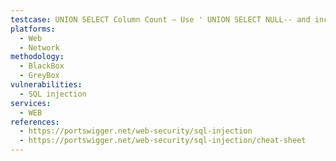 ```yaml
---
testcase: UNION SELECT Column Count – Use ' UNION SELECT NULL-- and increase the number of NULLs until the page responds without error in Web (HTTP/HTTPS) service, helping determine the number of columns and potential for data extraction
platforms: 
  - Web
  - Network
methodology: 
  - BlackBox
  - GreyBox
vulnerabilities:
  - SQL injection
services:
  - WEB
references:
  - https://portswigger.net/web-security/sql-injection
  - https://portswigger.net/web-security/sql-injection/cheat-sheet
---
```

